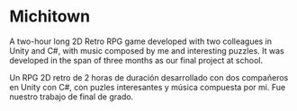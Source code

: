 # Michitown
A two-hour long 2D Retro RPG game developed with two colleagues in Unity and C#, with music composed by me and interesting puzzles.
It was developed in the span of three months as our final project at school.

Un RPG 2D retro de 2 horas de duración desarrollado con dos compañeros en Unity con C#, con puzles interesantes y música compuesta por mi.
Fue nuestro trabajo de final de grado.
